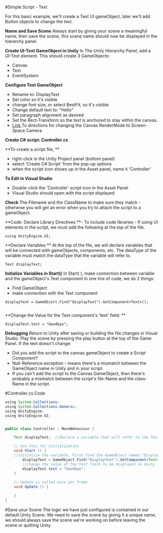 #Simple Script - Text 

For this basic example, we'll create a Text UI gameObject, later we'll add Button objects to change the text.

**Name and Save Scene** 
Always start by giving your scene a meaningful name, then save the scene, this scene name should now be displayed in the hierarchy panel. 

**Create UI-Text GameObject in Unity**
In The Unity Hierarchy Panel, add a UI-Text element.   This should create 3 GameObjects:
   - Canvas
   - Text
   - EventSystem 
   
**Configure Text GameObject**
   - Rename to:  DisplayText
   - Set color so it's visible
   - change font size, or select BestFit, so it's visible
   - Change default text to: "Hello"
   - Set paragraph alignment as desired
   - Set the Rect-Transform so the text is anchored to stay within the canvas.
   - [Link ](/screen-space_canvas.md)To directions for changing the Canvas RenderMode to Screen-Space Camera

**Create C# script:  Controller.cs**

**To create a script file, **
   - right-click in the Unity Project panel (bottom panel)
   - select 'Create C# Script' from the pop-up options
   - when the script icon shows up in the Asset panel, name it 'Controller'
   
   
   
**To Edit in Visual Studio**
   - Double-click the 'Controller' script icon in the Asset Panel
   - Visual Studio should open with the script displayed
   
**Check** The Filename and the ClassName to make sure they match - otherwise you will get an error when you try to attach the script to a gameObject.

**Code: Declare Library Directives **- To include code libraries - If using UI elements in the script, we must add the following at the top of the file.

   `using UnityEngine.UI;`


**Declare Variables **
  At the top of the file, we will declare variables that will be connected with gameObjects, components, etc.  The dataType of the variable must match the dataType that the variable will refer to.
  
  `Text displayText; `
   
   **Initialize Variables in Start()**
 In Start( ), make connection between variable and the gameObject's Text component
 In one line of code, we do 2 things:
  -  Find GameObject 
  -  make connection with the Text component

   
```
displayText = GameObject.Find("DisplayText").GetComponent<Text>(); 
    
```
**Change the Value for the Text component's 'text' field: **

```
displayText.text = "Goodbye";
```

**Debugging**
Return to Unity after saving or building the file changes in Visual Studio. Play the scene by pressing the play button at the top of the Game Panel.
If the text doesn't change:
   -   Did you add the script to the canvas gameObject to create a Script Component?
   -   Null-Reference exception - means there's a mismatch between the GameObject name in Unity and in your script.
   -   If you can't add the script to the Canvas GameObject, then there's probably a mismatch between the script's file-Name and the class-Name in the script.  


   
#Controller.cs Code

```java
using System.Collections;
using System.Collections.Generic;
using UnityEngine;
using UnityEngine.UI;


public class Controller : MonoBehaviour {

    Text displayText;  //declare a variable that will refer to the Text component on the DisplayText gameObject in the scene  

	// Use this for initialization
	void Start () {
	//initialize the variable, First find the GameObject named "DisplayText, then connect to the Text component on that gameObject
        displayText = GameObject.Find("DisplayText").GetComponent<Text>(); 
        //change the value of the text field to be displayed in Unity
        displayText.text = "Goodbye";
	}
	
	// Update is called once per frame
	void Update () {
		
	}
}


```

#Save your Scene
The logic we have just configured is contained in our default Unity Scene.  We need to save the scene by giving it a unique name, we should always save the scene we're working on before leaving the scene or quitting Unity. 



   
   
   
   